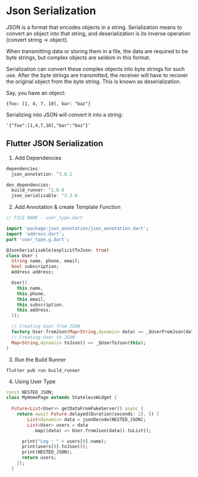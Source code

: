 # Json Serialization

JSON is a format that encodes objects in a string. Serialization means to convert an object into that string, and deserialization is its inverse operation (convert string -> object).

When transmitting data or storing them in a file, the data are required to be byte strings, but complex objects are seldom in this format. 

Serialization can convert these complex objects into byte strings for such use. After the byte strings are transmitted, the receiver will have to recover the original object from the byte string. This is known as deserialization.

Say, you have an object:
```
{foo: [1, 4, 7, 10], bar: "baz"}
```
Serializing into JSON will convert it into a string:

```
'{"foo":[1,4,7,10],"bar":"baz"}'
```

## Flutter JSON Serialization

1. Add Dependencies
```dart
dependencies:
  json_annotation: ^3.0.1

dev_dependencies:
  build_runner: ^1.0.0
  json_serializable: ^3.3.0
```

2. Add Annotation & create Template Function
```dart
// FILE NAME - user_type.dart

import 'package:json_annotation/json_annotation.dart';
import 'address.dart';
part 'user_type.g.dart';

@JsonSerializable(explicitToJson: true)
class User {
  String name, phone, email;
  bool subscription;
  Address address;

  User({
    this.name,
    this.phone,
    this.email,
    this.subscription,
    this.address,
  });

  // Creating User from JSON
  factory User.fromJson(Map<String,dynamic> data) => _$UserFromJson(data);
  // Creating User to JSON
  Map<String,dynamic> toJson() => _$UserToJson(this);
}
```

3. Run the Build Runner
```
flutter pub run build_runner
```

4. Using User Type
```dart
const NESTED_JSON;
class MyHomePage extends StatelessWidget {
  
  Future<List<User>> getDataFromFakeServer() async {
    return await Future.delayed(Duration(seconds: 2), () {
        List<dynamic> data = jsonDecode(NESTED_JSON);
        List<User> users = data
          .map((data) => User.fromJson(data)).toList();

      print("Log : " + users[0].name);
      print(users[0].toJson());
      print(NESTED_JSON);
      return users;
    });
  }
```
